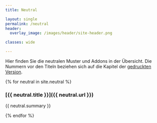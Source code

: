 ```yaml
---
title: Neutral

layout: single
permalink: /neutral
header:
  overlay_image: /images/header/site-header.png

classes: wide

---
```

Hier finden Sie die neutralen Muster und Addons in der Übersicht.
Die Nummern vor den Titeln beziehen sich auf die Kapitel der
[gedruckten Version](https://www.amazon.de/Knigge-f%C3%BCr-Softwarearchitekten-Peter-Hruschka/dp/3868028064).


{% for neutral in site.neutral %}

### [{{ neutral.title }}]({{ neutral.url }})

{{ neutral.summary }}

{% endfor %}
